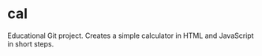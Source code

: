# cal 
Educational Git project. Creates a simple calculator in HTML and JavaScript in short steps. 
